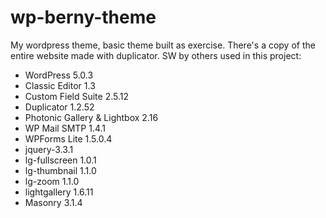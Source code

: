 # wp-berny-theme
My wordpress theme, basic theme built as exercise. There's a copy of the entire website made with duplicator.
SW by others used in this project:

- WordPress 5.0.3
- Classic Editor 1.3
- Custom Field Suite 2.5.12
- Duplicator 1.2.52
- Photonic Gallery & Lightbox 2.16
- WP Mail SMTP 1.4.1
- WPForms Lite 1.5.0.4
- jquery-3.3.1
- lg-fullscreen  1.0.1
- lg-thumbnail 1.1.0
- lg-zoom 1.1.0
- lightgallery 1.6.11
- Masonry 3.1.4
